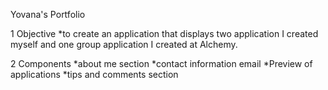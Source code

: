 Yovana's Portfolio

1 
Objective
*to create an application that displays two application I created myself and one group application I created at Alchemy. 

2 
Components
*about me section
*contact information
    email 
*Preview of applications
*tips and comments section 
